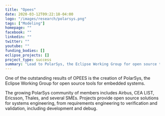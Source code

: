 ```yaml
---
title: "Opees"
date: 2020-03-12T09:22:18-04:00
logo: "/images/research/polarsys.png"
tags: ["Modeling"]
homepage: ""
facebook: ""
linkedin: ""
twitter: ""
youtube: ""
funding_bodies: []
eclipse_projects: []
project_type: success
summary: "Lead to PolarSys, the Eclipse Working Group for open source tools for embedded systems."
---
```

One of the outstanding results of OPEES is the creation of PolarSys, the Eclipse Working Group for open source tools for embedded systems.

The growing PolarSys community of members includes Airbus, CEA LIST, Ericsson, Thales, and several SMEs. Projects provide open source solutions for systems engineering, from requirements engineering to verification and validation, including development and debug.
